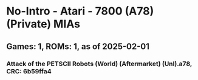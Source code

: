 # No-Intro - Atari - 7800 (A78) (Private) MIAs
## Games: 1, ROMs: 1, as of 2025-02-01
### Attack of the PETSCII Robots (World) (Aftermarket) (Unl).a78, CRC: 6b59ffa4
